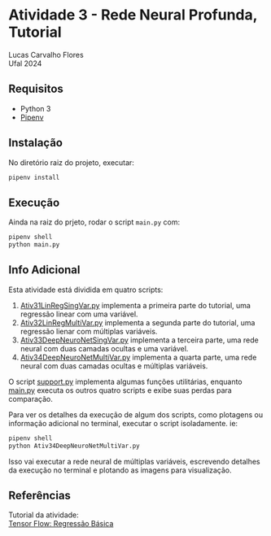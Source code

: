 # Atividade 3 - Rede Neural Profunda, Tutorial

Lucas Carvalho Flores  
Ufal 2024


## Requisitos

* Python 3
* [Pipenv](https://pipenv.pypa.io/en/latest/)


## Instalação

No diretório raiz do projeto, executar:
```bash
pipenv install
```

## Execução

Ainda na raiz do prjeto, rodar o script `main.py` com:
```bash
pipenv shell
python main.py
```


## Info Adicional

Esta atividade está dividida em quatro scripts:

1. [Ativ31LinRegSingVar.py](Ativ31LinRegSingVar.py) implementa a primeira parte do tutorial, uma regressão linear com uma variável.
2. [Ativ32LinRegMultiVar.py](Ativ32LinRegMultiVar.py) implementa a segunda parte do tutorial, uma regressão lienar com múltiplas variáveis.
3. [Ativ33DeepNeuroNetSingVar.py](Ativ33DeepNeuroNetSingVar.py) implementa a terceira parte, uma rede neural com duas camadas ocultas e uma variável.
4. [Ativ34DeepNeuroNetMultiVar.py](Ativ34DeepNeuroNetMultiVar.py) implementa a quarta parte, uma rede neural com duas camadas ocultas e múltiplas variáveis.

O script [support.py](support.py) implementa algumas funções utilitárias, enquanto [main.py](main.py) executa os outros quatro scripts e exibe suas perdas para comparação.

Para ver os detalhes da execução de algum dos scripts, como plotagens ou informação adicional no terminal, executar o script isoladamente. ie:
```bash
pipenv shell
python Ativ34DeepNeuroNetMultiVar.py
```
Isso vai executar a rede neural de múltiplas variáveis, escrevendo detalhes da execução no terminal e plotando as imagens para visualização.


## Referências

Tutorial da atividade:  
[Tensor Flow: Regressão Básica](https://www.tensorflow.org/tutorials/keras/regression)
